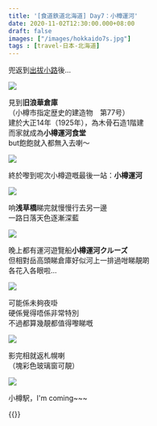 ```yaml
---
title: '[食道鉄道北海道] Day7：小樽運河'
date: 2020-11-02T12:30:00.000+08:00
draft: false
images: ["/images/hokkaido7s.jpg"]
tags : [travel-日本-北海道]
---
```


兜返到[出拔小路](https://hidie.net/hokkaido7r/)後... 

![](/images/hokkaido7s3.jpg)

見到**旧浪華倉庫**  
（小樽市指定歴史的建造物　第77号）  
建於大正14年（1925年），為木骨石造1階建  
而家就成為**小樽運河食堂**  
but飽飽就入都無入去喇～   

![](/images/hokkaido7s4.jpg)

終於嚟到呢次小樽遊嘅最後一站：**小樽運河**  

![](/images/hokkaido7s5.jpg)

响**浅草橋**睇完就慢慢行去另一邊  
一路日落天色逐漸深藍  

![](/images/hokkaido7s6.jpg)

晚上都有運河遊覽船**小樽運河クルーズ**  
但相對岳高頭睇倉庫好似河上一排過咁睇靚啲  
各花入各眼啦...  

![](/images/hokkaido7s7.jpg)

可能係未夠夜啩  
硬係覺得唔係非常特別  
不過都算幾靚都值得嚟睇嘅  

![](/images/hokkaido7s8.jpg)

影完相就返札幌喇  
（塊彩色玻璃窗可靚）  

![](/images/hokkaido7s9.jpg)

小樽駅，I'm coming~~~  

  
{{<hokkaido>}}
